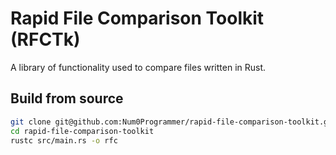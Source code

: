 # Rapid File Comparison Toolkit (RFCTk)
A library of functionality used to compare files written in Rust.

## Build from source
```sh
git clone git@github.com:Num0Programmer/rapid-file-comparison-toolkit.git
cd rapid-file-comparison-toolkit
rustc src/main.rs -o rfc
```

